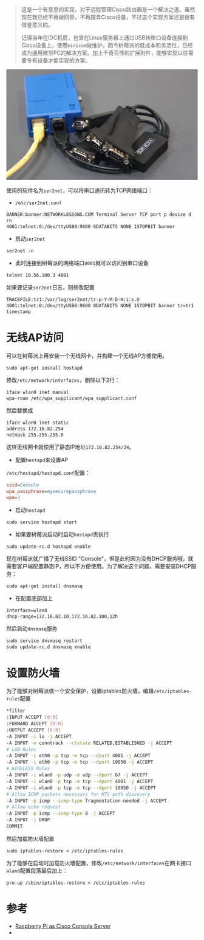 > 这是一个有意思的实现，对于远程管理Cisco路由器是一个解决之道。虽然现在我已经不再做网管，不再摆弄Cisco设备，不过这个实现方案还是很有借鉴意义的。
>
> 记得当年在IDC机房，也曾在Linux服务器上通过USB转串口设备连接到Cisco设备上，使用`minicom`做维护。而今树莓派的低成本和灵活性，已经成为通用微型PC的解决方案。加上千奇百怪的扩展附件，能够实现以往需要专有设备才能实现的方案。

![raspberry pi as cisco console server](../../img/develop/raspberry_pi/raspberry-pi-d-link-usb-serial.png)

使用的软件名为`ser2net`，可以将串口通讯转为TCP网络端口：

* `/etc/ser2net.conf`

```
BANNER:banner:NETWORKLESSONS.COM Terminal Server TCP port p device d rn
4001:telnet:0:/dev/ttyUSB0:9600 8DATABITS NONE 1STOPBIT banner
```

* 启动`ser2net`

```
ser2net -n
```

* 此时连接到树莓派的网络端口`4001`就可以访问到串口设备

```
telnet 10.56.100.3 4001
```

如果要记录`ser2net`日志，则修改配置

```
TRACEFILE:tr1:/var/log/ser2net/tr-p-Y-M-D-H:i:s.U
4001:telnet:0:/dev/ttyUSB0:9600 8DATABITS NONE 1STOPBIT banner tr=tr1 timestamp
```

# 无线AP访问

可以在树莓派上再安装一个无线网卡，并构建一个无线AP方便使用。

```
sudo apt-get install hostapd
```

修改`/etc/network/interfaces`，删除以下2行：

```
iface wlan0 inet manual
wpa-roam /etc/wpa_supplicant/wpa_supplicant.conf
```

然后替换成

```
iface wlan0 inet static
address 172.16.82.254
netmask 255.255.255.0
```

这样无线网卡就使用了静态IP地址`172.16.82.254/24`。

* 配置`hostapd`来设置AP

`/etc/hostapd/hostapd.conf`配置：

```ini
ssid=Console
wpa_passphrase=mysecurepassphrase
wpa=3
```

* 启动`hostapd`

```
sudo service hostapd start
```

* 如果要树莓派启动时启动`hostapd`责执行

```
sudo update-rc.d hostapd enable
```

现在树莓派就广播了无线SSID "Console"，但是此时因为没有DHCP服务哦，就需要客户端配置静态IP，所以不方便使用。为了解决这个问题，需要安装DHCP服务：

```
sudo apt-get install dnsmasq
```

* 在配置底部加上

```
interface=wlan0
dhcp-range=172.16.82.10,172.16.82.100,12h
```

然后启动`dnsmasq`服务

```
sudo service dnsmasq restart
sudo update-rc.d dnsmasq enable
```

# 设置防火墙

为了能够对树莓派做一个安全保护，设置iptables防火墙。编辑`/etc/iptables-rules`配置

```bash
*filter
:INPUT ACCEPT [0:0]
:FORWARD ACCEPT [0:0]
:OUTPUT ACCEPT [0:0]
-A INPUT -i lo -j ACCEPT
-A INPUT -m conntrack --ctstate RELATED,ESTABLISHED -j ACCEPT
# LAN Rules
-A INPUT -i eth0 -p tcp -m tcp --dport 4001 -j ACCEPT
-A INPUT -i eth0 -p tcp -m tcp --dport 10050 -j ACCEPT
# WIRELESS Rules
-A INPUT -i wlan0 -p udp -m udp --dport 67 -j ACCEPT
-A INPUT -i wlan0 -p tcp -m tcp --dport 4001 -j ACCEPT 
-A INPUT -i wlan0 -p tcp -m tcp --dport 10050 -j ACCEPT
# Allow ICMP packets necessary for MTU path discovery
-A INPUT -p icmp --icmp-type fragmentation-needed -j ACCEPT
# Allow echo request
-A INPUT -p icmp --icmp-type 8 -j ACCEPT
-A INPUT -j DROP
COMMIT
```

然后加载防火墙配置

```
sudo iptables-restore < /etc/iptables-rules
```

为了能够在启动时加载防火墙配置，修改`/etc/network/interfaces`在网卡接口`wlan0`配置段落最后加上：

```
pre-up /sbin/iptables-restore < /etc/iptables-rules
```

# 参考

* [Raspberry Pi as Cisco Console Server](https://networklessons.com/uncategorized/raspberry-pi-as-cisco-console-server/)
* 